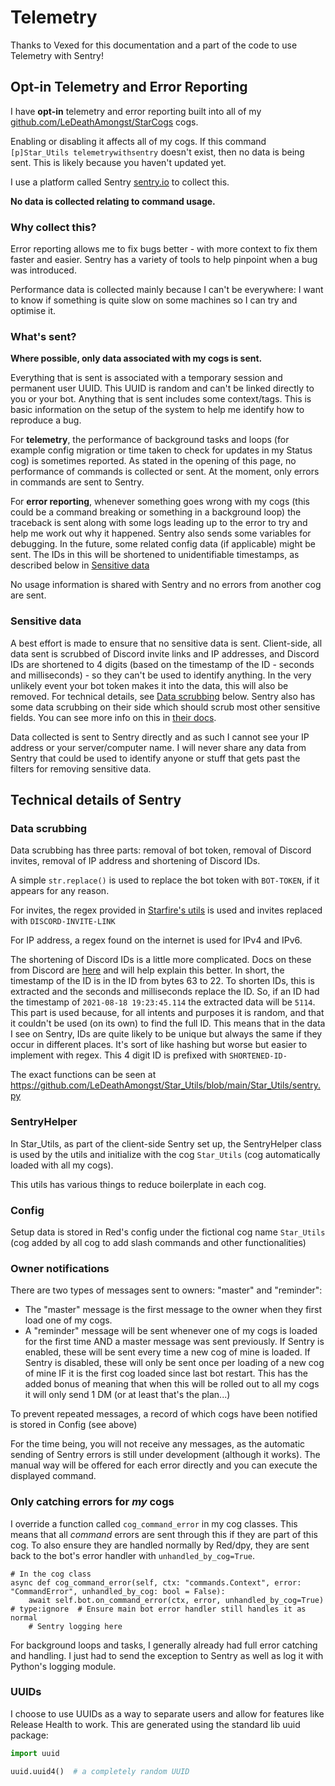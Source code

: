 # Telemetry

Thanks to Vexed for this documentation and a part of the code to use Telemetry with Sentry!

## Opt-in Telemetry and Error Reporting

I have **opt-in** telemetry and error reporting built into all of my [github.com/LeDeathAmongst/StarCogs](https://github.com/LeDeathAmongst/StarCogs) cogs.

Enabling or disabling it affects all of my cogs. If this command `[p]Star_Utils telemetrywithsentry` doesn't exist, then no data is being sent.
This is likely because you haven't updated yet.

I use a platform called Sentry [sentry.io](https://sentry.io) to collect this.

**No data is collected relating to command usage.**

### Why collect this?

Error reporting allows me to fix bugs better - with more context to
fix them faster and easier. Sentry has a variety of tools to help pinpoint
when a bug was introduced.

Performance data is collected mainly because I can't be everywhere: I want
to know if something is quite slow on some machines so I can try and
optimise it.

### What's sent?

**Where possible, only data associated with my cogs is sent.**

Everything that is sent is associated with a temporary session and permanent
user UUID. This UUID is random and can't be linked directly to you or your bot.
Anything that is sent includes some context/tags. This is basic information on
the setup of the system to help me identify how to reproduce a bug.

For **telemetry**, the performance of background tasks and loops (for example
config migration or time taken to check for updates in my Status cog) is
sometimes reported. As stated in the opening of this page, no performance of
commands is collected or sent. At the moment, only errors in commands are sent to Sentry.

For **error reporting**, whenever something goes wrong with my cogs (this could
be a command breaking or something in a background loop) the traceback is sent
along with some logs leading up to the error to try and help me work out why it
happened. Sentry also sends some variables for debugging.
In the future, some related config data (if applicable) might be
sent. The IDs in this will be shortened to unidentifiable timestamps, as
described below in [Sensitive data](#sensitive-data)

No usage information is shared with Sentry and no errors from another cog are sent.

### Sensitive data

A best effort is made to ensure that no sensitive data is sent. Client-side,
all data sent is scrubbed of Discord invite links and IP addresses, and Discord IDs are
shortened to 4 digits (based on the timestamp of the ID - seconds and
milliseconds) - so they can't be used to
identify anything. In the very unlikely event your bot token makes it into the
data, this will also be removed. For technical details, see
[Data scrubbing](#data-scrubbing) below. Sentry also has some data scrubbing
on their side which should scrub most other sensitive fields. You can see
more info on this in [their docs](https://docs.sentry.io/product/data-management-settings/scrubbing/server-side-scrubbing/).

Data collected is sent to Sentry directly
and as such I cannot see your IP address or your server/computer name. I will never share any data
from Sentry that could be used to identify anyone or stuff that gets past the filters for
removing sensitive data.

## Technical details of Sentry

### Data scrubbing

Data scrubbing has three parts: removal of bot token, removal of Discord invites,
removal of IP address and shortening of Discord IDs.

A simple `str.replace()` is used to replace the bot token with `BOT-TOKEN`,
if it appears for any reason.

For invites, the regex provided in [Starfire's utils](https://github.com/LeDeathAmongst/starbot/blob/main/starbot/core/utils/common_filters.py#L21)
is used and invites replaced with `DISCORD-INVITE-LINK`

For IP address, a regex found on the internet is used for IPv4 and IPv6.

The shortening of Discord IDs is a little more complicated. Docs on these from
Discord are [here](https://discord.com/developers/docs/reference#snowflakes)
and will help explain this better.
In short, the timestamp of the ID is in the ID from bytes 63 to 22. To shorten IDs,
this is extracted and the seconds and milliseconds replace the ID. So, if an ID
had the timestamp of `2021-08-18 19:23:45.114` the extracted data will be
`5114`. This part is used because, for all intents and purposes it is random,
and that it couldn't be used (on its own) to find the full ID. This means that
in the data I see on Sentry, IDs are quite likely to be unique but always the same
if they occur in different places. It's sort of like hashing but worse but easier
to implement with regex. This 4
digit ID is prefixed with `SHORTENED-ID-`

The exact functions can be seen at https://github.com/LeDeathAmongst/Star_Utils/blob/main/Star_Utils/sentry.py

### SentryHelper

In Star_Utils, as part of the client-side Sentry set up, the SentryHelper class is used by the utils and initialize with
the cog `Star_Utils` (cog automatically loaded with all my cogs).

This utils has various things to reduce boilerplate in each cog.

### Config

Setup data is stored in Red's config under the fictional cog name `Star_Utils` (cog added by all cog to add slash commands and other functionalities)

### Owner notifications

There are two types of messages sent to owners: "master" and "reminder":

- The "master" message is the first message to the owner when they first load one of my cogs.
- A "reminder" message will be sent whenever one of my cogs is loaded for the first time AND a
  master message was sent previously. If Sentry is enabled, these will be sent every time a new
  cog of mine is loaded. If Sentry is disabled, these will only be sent once per loading of a new
  cog of mine IF it is the first cog loaded since last bot restart.
  This has the added bonus of meaning that when this will be rolled out to all my cogs it will
  only send 1 DM (or at least that's the plan...)

To prevent repeated messages, a record of which cogs have been notified is stored in Config
(see above)

For the time being, you will not receive any messages, as the automatic sending of Sentry errors is still under development (although it works).
The manual way will be offered for each error directly and you can execute the displayed command.

### Only catching errors for *my* cogs

I override a function called `cog_command_error` in my cog classes. This means that
all *command* errors are sent through this if they are part of this cog. To also
ensure they are handled normally by Red/dpy, they are sent back to the bot's error
handler with `unhandled_by_cog=True`.

```pythonAA
# In the cog class
async def cog_command_error(self, ctx: "commands.Context", error: "CommandError", unhandled_by_cog: bool = False):
    await self.bot.on_command_error(ctx, error, unhandled_by_cog=True)  # type:ignore  # Ensure main bot error handler still handles it as normal
    # Sentry logging here
```

For background loops and tasks, I generally already had full error catching and
handling. I just had to send the exception to Sentry as well as log it with Python's
logging module.

### UUIDs

I choose to use UUIDs as a way to separate users and allow for features like
Release Health to work. This are generated using the standard lib uuid package:

```python
import uuid

uuid.uuid4()  # a completely random UUID
```
